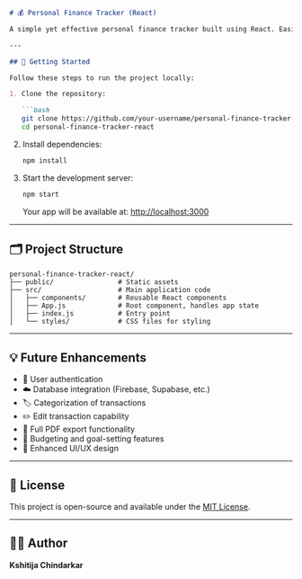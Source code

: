 ````markdown
# 💰 Personal Finance Tracker (React)

A simple yet effective personal finance tracker built using React. Easily track your expenses and income, manage your finances, and visualize where your money goes.

---

## 🚀 Getting Started

Follow these steps to run the project locally:

1. Clone the repository:

   ```bash
   git clone https://github.com/your-username/personal-finance-tracker-react.git
   cd personal-finance-tracker-react
````

2. Install dependencies:

   ```bash
   npm install
   ```

3. Start the development server:

   ```bash
   npm start
   ```

   Your app will be available at: [http://localhost:3000](http://localhost:3000)

---

## 🗂️ Project Structure

```
personal-finance-tracker-react/
├── public/                # Static assets
├── src/                   # Main application code
│   ├── components/        # Reusable React components
│   ├── App.js             # Root component, handles app state
│   ├── index.js           # Entry point
│   └── styles/            # CSS files for styling
```

---

## 💡 Future Enhancements

* 🔐 User authentication
* ☁️ Database integration (Firebase, Supabase, etc.)
* 🏷️ Categorization of transactions
* ✏️ Edit transaction capability
* 📄 Full PDF export functionality
* 💸 Budgeting and goal-setting features
* 🎨 Enhanced UI/UX design

---

## 📄 License

This project is open-source and available under the [MIT License](LICENSE).

---

## 👩‍💻 Author
**Kshitija Chindarkar**

